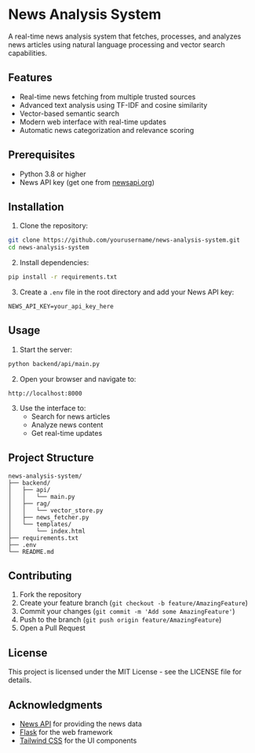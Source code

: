 # News Analysis System

A real-time news analysis system that fetches, processes, and analyzes news articles using natural language processing and vector search capabilities.

## Features

- Real-time news fetching from multiple trusted sources
- Advanced text analysis using TF-IDF and cosine similarity
- Vector-based semantic search
- Modern web interface with real-time updates
- Automatic news categorization and relevance scoring

## Prerequisites

- Python 3.8 or higher
- News API key (get one from [newsapi.org](https://newsapi.org))

## Installation

1. Clone the repository:
```bash
git clone https://github.com/yourusername/news-analysis-system.git
cd news-analysis-system
```

2. Install dependencies:
```bash
pip install -r requirements.txt
```

3. Create a `.env` file in the root directory and add your News API key:
```
NEWS_API_KEY=your_api_key_here
```

## Usage

1. Start the server:
```bash
python backend/api/main.py
```

2. Open your browser and navigate to:
```
http://localhost:8000
```

3. Use the interface to:
   - Search for news articles
   - Analyze news content
   - Get real-time updates

## Project Structure

```
news-analysis-system/
├── backend/
│   ├── api/
│   │   └── main.py
│   ├── rag/
│   │   └── vector_store.py
│   ├── news_fetcher.py
│   └── templates/
│       └── index.html
├── requirements.txt
├── .env
└── README.md
```

## Contributing

1. Fork the repository
2. Create your feature branch (`git checkout -b feature/AmazingFeature`)
3. Commit your changes (`git commit -m 'Add some AmazingFeature'`)
4. Push to the branch (`git push origin feature/AmazingFeature`)
5. Open a Pull Request

## License

This project is licensed under the MIT License - see the LICENSE file for details.

## Acknowledgments

- [News API](https://newsapi.org) for providing the news data
- [Flask](https://flask.palletsprojects.com/) for the web framework
- [Tailwind CSS](https://tailwindcss.com) for the UI components 